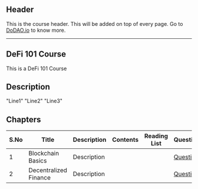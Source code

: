 ## Header
This is the course header. This will be added on top of every page. Go to [DoDAO.io](https://www.dodao.io) to know more.

 ---

 ## DeFi 101 Course
 This is a DeFi 101 Course
 
 ## Description
 "Line1" 
"Line2" 
"Line3"

 
 ## Chapters
 
 | S.No      | Title | Description |Contents |Reading List| Questions | Status | Completion Week |
 | ----------- | ----------- |----------- |----------- |----------- |----------- | ----------- | ----------- |
 | 1      | Blockchain Basics | Description |  |  | [Questions](generated/questions/blockchain_basics.md) | In Progress | July 18 |
 | 2      | Decentralized Finance | Description |  |  | [Questions](generated/questions/cfi_vs_defi.md) | In Progress | July 18 | 
